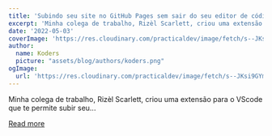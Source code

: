 ```yaml
---
title: 'Subindo seu site no GitHub Pages sem sair do seu editor de código'
excerpt: 'Minha colega de trabalho, Rizèl Scarlett, criou uma extensão para o VScode que te permite subir seu...'
date: '2022-05-03'
coverImage: 'https://res.cloudinary.com/practicaldev/image/fetch/s--JKsi9GYm--/c_imagga_scale,f_auto,fl_progressive,h_420,q_auto,w_1000/https://dev-to-uploads.s3.amazonaws.com/uploads/articles/c08qso4jjl57t4g6vk2q.png'
author:
  name: Koders
  picture: "assets/blog/authors/koders.png"
ogImage:
  url: 'https://res.cloudinary.com/practicaldev/image/fetch/s--JKsi9GYm--/c_imagga_scale,f_auto,fl_progressive,h_420,q_auto,w_1000/https://dev-to-uploads.s3.amazonaws.com/uploads/articles/c08qso4jjl57t4g6vk2q.png'
---
```


Minha colega de trabalho, Rizèl Scarlett, criou uma extensão para o VScode que te permite subir seu...

[Read more](https://dev.to/github/subindo-seu-site-no-github-pages-sem-sair-do-seu-editor-de-codigo-3og2)
